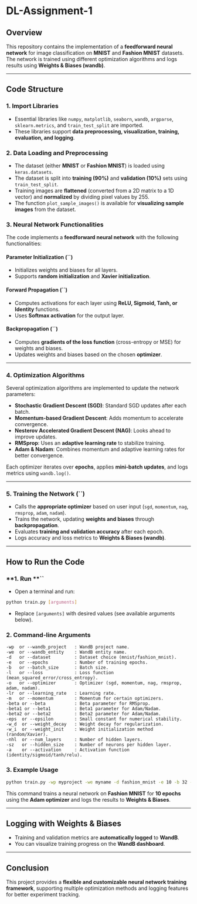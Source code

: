 # DL-Assignment-1

## Overview

This repository contains the implementation of a **feedforward neural network** for image classification on **MNIST** and **Fashion MNIST** datasets. The network is trained using different optimization algorithms and logs results using **Weights & Biases (wandb)**.

---

## **Code Structure**

### **1. Import Libraries**

- Essential libraries like `numpy`, `matplotlib`, `seaborn`, `wandb`, `argparse`, `sklearn.metrics`, and `train_test_split` are imported.
- These libraries support **data preprocessing, visualization, training, evaluation, and logging**.

### **2. Data Loading and Preprocessing**

- The dataset (either **MNIST** or **Fashion MNIST**) is loaded using `keras.datasets`.
- The dataset is split into **training (90%)** and **validation (10%)** sets using `train_test_split`.
- Training images are **flattened** (converted from a 2D matrix to a 1D vector) and **normalized** by dividing pixel values by 255.
- The function `plot_sample_images()` is available for **visualizing sample images** from the dataset.

### **3. Neural Network Functionalities**

The code implements a **feedforward neural network** with the following functionalities:

#### **Parameter Initialization (**``**)**

- Initializes weights and biases for all layers.
- Supports **random initialization** and **Xavier initialization**.

#### **Forward Propagation (**``**)**

- Computes activations for each layer using **ReLU, Sigmoid, Tanh, or Identity** functions.
- Uses **Softmax activation** for the output layer.

#### **Backpropagation (**``**)**

- Computes **gradients of the loss function** (cross-entropy or MSE) for weights and biases.
- Updates weights and biases based on the chosen **optimizer**.

---

### **4. Optimization Algorithms**

Several optimization algorithms are implemented to update the network parameters:

- **Stochastic Gradient Descent (SGD)**: Standard SGD updates after each batch.
- **Momentum-based Gradient Descent**: Adds momentum to accelerate convergence.
- **Nesterov Accelerated Gradient Descent (NAG)**: Looks ahead to improve updates.
- **RMSprop**: Uses an **adaptive learning rate** to stabilize training.
- **Adam & Nadam**: Combines momentum and adaptive learning rates for better convergence.

Each optimizer iterates over **epochs**, applies **mini-batch updates**, and logs metrics using `wandb.log()`.

---

### **5. Training the Network (**``**)**

- Calls the **appropriate optimizer** based on user input (`sgd`, `momentum`, `nag`, `rmsprop`, `adam`, `nadam`).
- Trains the network, updating **weights and biases** through **backpropagation**.
- Evaluates **training and validation accuracy** after each epoch.
- Logs accuracy and loss metrics to **Weights & Biases (wandb)**.

---

## **How to Run the Code**

### **1. Run **``

- Open a terminal and run:

```bash
python train.py [arguments]
```

- Replace `[arguments]` with desired values (see available arguments below).

### **2. Command-line Arguments**

```
-wp  or --wandb_project   : WandB project name.
-we  or --wandb_entity    : WandB entity name.
-d   or --dataset         : Dataset choice (mnist/fashion_mnist).
-e   or --epochs          : Number of training epochs.
-b   or --batch_size      : Batch size.
-l   or --loss            : Loss function (mean_squared_error/cross_entropy).
-o   or --optimizer       : Optimizer (sgd, momentum, nag, rmsprop, adam, nadam).
-lr  or --learning_rate   : Learning rate.
-m   or --momentum        : Momentum for certain optimizers.
-beta or --beta           : Beta parameter for RMSprop.
-beta1 or --beta1         : Beta1 parameter for Adam/Nadam.
-beta2 or --beta2         : Beta2 parameter for Adam/Nadam.
-eps  or --epsilon        : Small constant for numerical stability.
-w_d  or --weight_decay   : Weight decay for regularization.
-w_i  or --weight_init    : Weight initialization method (random/Xavier).
-nhl  or --num_layers     : Number of hidden layers.
-sz   or --hidden_size    : Number of neurons per hidden layer.
-a    or --activation     : Activation function (identity/sigmoid/tanh/relu).
```

### **3. Example Usage**

```bash
python train.py -wp myproject -we myname -d fashion_mnist -e 10 -b 32 -l cross_entropy -o adam -lr 0.0001 -m 0.9 -beta 0.5 -beta1 0.9 -beta2 0.999 -eps 0.000001 -w_d 0 -w_i xavier -nhl 3 -sz 128 -a relu
```

This command trains a neural network on **Fashion MNIST** for **10 epochs** using the **Adam optimizer** and logs the results to **Weights & Biases**.

---

## **Logging with Weights & Biases**

- Training and validation metrics are **automatically logged** to **WandB**.
- You can visualize training progress on the **WandB dashboard**.

---

## **Conclusion**

This project provides a **flexible and customizable neural network training framework**, supporting multiple optimization methods and logging features for better experiment tracking.

